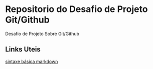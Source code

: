 # Repositorio do Desafio de Projeto Git/Github
Desafio de Projeto Sobre Git/Github


## Links Uteis
[sintaxe básica markdown](https://www.markdownguide.org/basic-syntax/)
